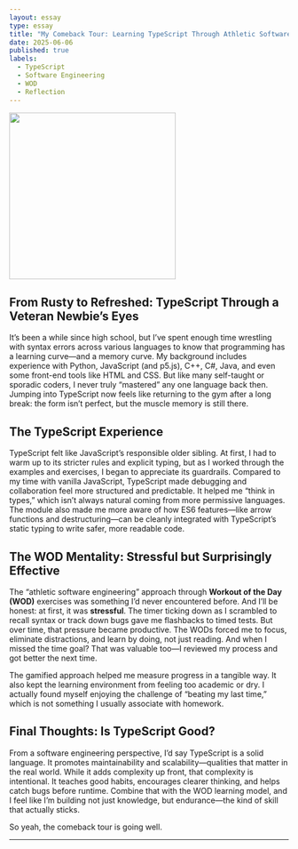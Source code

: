 ```yaml
---
layout: essay
type: essay
title: "My Comeback Tour: Learning TypeScript Through Athletic Software Engineering"
date: 2025-06-06
published: true
labels:
  - TypeScript
  - Software Engineering
  - WOD
  - Reflection
---
```


<img width="300px" class="rounded float-start pe-4" src="../img/typescript/typescript-logo.png">

## From Rusty to Refreshed: TypeScript Through a Veteran Newbie’s Eyes

It’s been a while since high school, but I’ve spent enough time wrestling with syntax errors across various languages to know that programming has a learning curve—and a memory curve. My background includes experience with Python, JavaScript (and p5.js), C++, C#, Java, and even some front-end tools like HTML and CSS. But like many self-taught or sporadic coders, I never truly “mastered” any one language back then. Jumping into TypeScript now feels like returning to the gym after a long break: the form isn’t perfect, but the muscle memory is still there.

## The TypeScript Experience

TypeScript felt like JavaScript’s responsible older sibling. At first, I had to warm up to its stricter rules and explicit typing, but as I worked through the examples and exercises, I began to appreciate its guardrails. Compared to my time with vanilla JavaScript, TypeScript made debugging and collaboration feel more structured and predictable. It helped me “think in types,” which isn’t always natural coming from more permissive languages. The module also made me more aware of how ES6 features—like arrow functions and destructuring—can be cleanly integrated with TypeScript’s static typing to write safer, more readable code.

## The WOD Mentality: Stressful but Surprisingly Effective

The “athletic software engineering” approach through **Workout of the Day (WOD)** exercises was something I’d never encountered before. And I’ll be honest: at first, it was **stressful**. The timer ticking down as I scrambled to recall syntax or track down bugs gave me flashbacks to timed tests. But over time, that pressure became productive. The WODs forced me to focus, eliminate distractions, and learn by doing, not just reading. And when I missed the time goal? That was valuable too—I reviewed my process and got better the next time.

The gamified approach helped me measure progress in a tangible way. It also kept the learning environment from feeling too academic or dry. I actually found myself enjoying the challenge of “beating my last time,” which is not something I usually associate with homework.

## Final Thoughts: Is TypeScript Good?

From a software engineering perspective, I’d say TypeScript is a solid language. It promotes maintainability and scalability—qualities that matter in the real world. While it adds complexity up front, that complexity is intentional. It teaches good habits, encourages clearer thinking, and helps catch bugs before runtime. Combine that with the WOD learning model, and I feel like I’m building not just knowledge, but endurance—the kind of skill that actually sticks.

So yeah, the comeback tour is going well.

---

